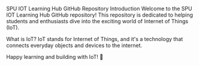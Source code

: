 SPU IOT Learning Hub GitHub Repository
Introduction
Welcome to the SPU IOT Learning Hub GitHub repository! This repository is dedicated to helping students and enthusiasts dive into the exciting world of Internet of Things (IoT). 

What is IoT?
IoT stands for Internet of Things, and it's a technology that connects everyday objects and devices to the internet.

Happy learning and building with IoT! 🚀




